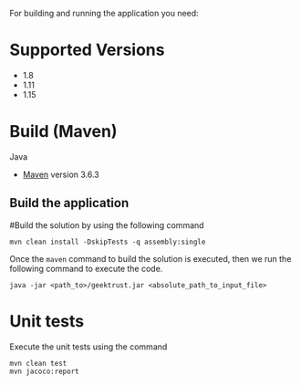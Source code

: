 For building and running the application you need:

# Supported Versions

* 1.8
* 1.11
* 1.15

# Build (Maven)

Java 
* [Maven](http://maven.apache.org/) version 3.6.3

## Build the application 

#Build the solution by using the following command
```
mvn clean install -DskipTests -q assembly:single

```
Once the `maven` command to build the solution is executed, then we run the following command to execute the code.

```
java -jar <path_to>/geektrust.jar <absolute_path_to_input_file>
```

# Unit tests


Execute the unit tests using the command

```
mvn clean test
mvn jacoco:report 


```
